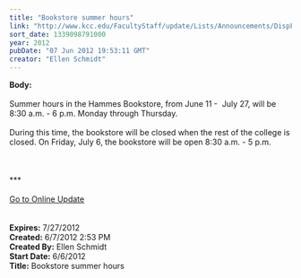 ```yaml
---
title: "Bookstore summer hours"
link: "http://www.kcc.edu/FacultyStaff/update/Lists/Announcements/DispForm.aspx?ID=729"
sort_date: 1339098791000
year: 2012
pubDate: "07 Jun 2012 19:53:11 GMT"
creator: "Ellen Schmidt"
---
```


<div><b>Body:</b> <div class="ExternalClass4532DCF17B2745FBAC162D6EF100A6C9">
<div> </div>
<div>Summer hours in the Hammes Bookstore, from June 11 -  July 27, will be 8:30 a.m. - 6 p.m. Monday through Thursday. </div>
<div> </div>
<div>During this time, the bookstore will be closed when the rest of the college is closed. On Friday, July 6, the bookstore will be open 8:30 a.m. - 5 p.m. <br /></div>
<div>
<div> </div>
<div> </div>
<div> </div>
<div>
<div class="ExternalClass8FE243A1D12D4E008D1A0CEA4D499155">***</div>
<div class="ExternalClass8FE243A1D12D4E008D1A0CEA4D499155"> </div>
<div class="ExternalClass8FE243A1D12D4E008D1A0CEA4D499155"><a href="/FacultyStaff/update/Pages/dailyupdate.aspx">Go to Online Update</a></div>
<div class="ExternalClass8FE243A1D12D4E008D1A0CEA4D499155"> </div></div><br /></div></div></div>
<div><b>Expires:</b> 7/27/2012</div>
<div><b>Created:</b> 6/7/2012 2:53 PM</div>
<div><b>Created By:</b> Ellen Schmidt</div>
<div><b>Start Date:</b> 6/6/2012</div>
<div><b>Title:</b> Bookstore summer hours</div>
